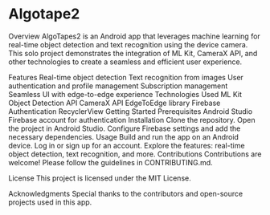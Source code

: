 # Algotape2

Overview
AlgoTapes2 is an Android app that leverages machine learning for real-time object detection and text recognition using the device camera. This solo project demonstrates the integration of ML Kit, CameraX API, and other technologies to create a seamless and efficient user experience. 

Features
Real-time object detection
Text recognition from images
User authentication and profile management
Subscription management
Seamless UI with edge-to-edge experience
Technologies Used
ML Kit Object Detection API
CameraX API
EdgeToEdge library
Firebase Authentication
RecyclerView
Getting Started
Prerequisites
Android Studio
Firebase account for authentication
Installation
Clone the repository.
Open the project in Android Studio.
Configure Firebase settings and add the necessary dependencies.
Usage
Build and run the app on an Android device.
Log in or sign up for an account.
Explore the features: real-time object detection, text recognition, and more.
Contributions
Contributions are welcome! Please follow the guidelines in CONTRIBUTING.md.

License
This project is licensed under the MIT License.

Acknowledgments
Special thanks to the contributors and open-source projects used in this app.
